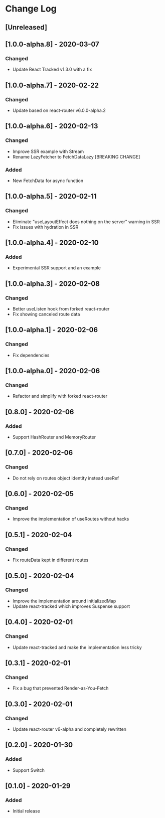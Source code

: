 # Change Log

## [Unreleased]

## [1.0.0-alpha.8] - 2020-03-07
### Changed
- Update React Tracked v1.3.0 with a fix

## [1.0.0-alpha.7] - 2020-02-22
### Changed
- Update based on react-router v6.0.0-alpha.2

## [1.0.0-alpha.6] - 2020-02-13
### Changed
- Improve SSR example with Stream
- Rename LazyFetcher to FetchDataLazy [BREAKING CHANGE]
### Added
- New FetchData for async function

## [1.0.0-alpha.5] - 2020-02-11
### Changed
- Eliminate "useLayoutEffect does nothing on the server" warning in SSR
- Fix issues with hydration in SSR

## [1.0.0-alpha.4] - 2020-02-10
### Added
- Experimental SSR support and an example

## [1.0.0-alpha.3] - 2020-02-08
### Changed
- Better useListen hook from forked react-router
- Fix showing canceled route data

## [1.0.0-alpha.1] - 2020-02-06
### Changed
- Fix dependencies

## [1.0.0-alpha.0] - 2020-02-06
### Changed
- Refactor and simplify with forked react-router

## [0.8.0] - 2020-02-06
### Added
- Support HashRouter and MemoryRouter

## [0.7.0] - 2020-02-06
### Changed
- Do not rely on routes object identity instead useRef

## [0.6.0] - 2020-02-05
### Changed
- Improve the implementation of useRoutes without hacks

## [0.5.1] - 2020-02-04
### Changed
- Fix routeData kept in different routes

## [0.5.0] - 2020-02-04
### Changed
- Improve the implementation around initializedMap
- Update react-tracked which improves Suspense support

## [0.4.0] - 2020-02-01
### Changed
- Update react-tracked and make the implementation less tricky

## [0.3.1] - 2020-02-01
### Changed
- Fix a bug that prevented Render-as-You-Fetch

## [0.3.0] - 2020-02-01
### Changed
- Update react-router v6-alpha and completely rewritten

## [0.2.0] - 2020-01-30
### Added
- Support Switch

## [0.1.0] - 2020-01-29
### Added
- Initial release
